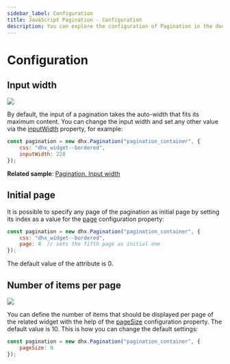```yaml
---
sidebar_label: Configuration
title: JavaScript Pagination - Configuration 
description: You can explore the configuration of Pagination in the documentation of the DHTMLX JavaScript UI library. Browse developer guides and API reference, try out code examples and live demos, and download a free 30-day evaluation version of DHTMLX Suite.
---
```


# Configuration

## Input width

![](../assets/pagination/combo_width.png)

By default, the input of a pagination takes the auto-width that fits its maximum content. You can change the input width and set any other value via the [inputWidth](pagination/api/pagination_inputwidth_config.md) property, for example:

~~~js
const pagination = new dhx.Pagination("pagination_container", {
    css: "dhx_widget--bordered",
    inputWidth: 220
});
~~~

**Related sample**: [Pagination. Input width](https://snippet.dhtmlx.com/1fttbjh9)

## Initial page

It is possible to specify any page of the pagination as initial page by setting its index as a value for the [page](pagination/api/pagination_page_config.md) configuration property:

~~~js
const pagination = new dhx.Pagination("pagination_container", {
    css: "dhx_widget--bordered",
    page: 4  // sets the fifth page as initial one
});
~~~

The default value of the attribute is 0.

## Number of items per page

![](../assets/pagination/page_size.png)

You can define the number of items that should be displayed per page of the related widget with the help of the [pageSize](pagination/api/pagination_pagesize_config.md) configuration property. The default value is 10. This is how you can change the default settings:

~~~js
const pagination = new dhx.Pagination("pagination_container", {
    pageSize: 9
});
~~~
